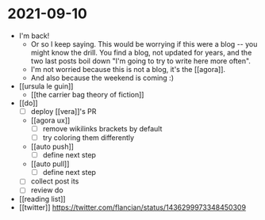 # 2021-09-10

- I'm back!
  - Or so I keep saying. This would be worrying if this were a blog -- you might know the drill. You find a blog, not updated for years, and the two last posts boil down "I'm going to try to write here more often".
  - I'm not worried because this is not a blog, it's the [[agora]].
  - And also because the weekend is coming :)
- [[ursula le guin]]
  - [[the carrier bag theory of fiction]]
- [[do]]
  - [ ] deploy [[vera]]'s PR
  - [[agora ux]]
    - [ ] remove wikilinks brackets by default
    - [ ] try coloring them differently
  - [[auto push]]
    - [ ] define next step
  - [[auto pull]]
    - [ ] define next step
  - [ ] collect post its
  - [ ] review do
- [[reading list]]
- [[twitter]] https://twitter.com/flancian/status/1436299973348450309